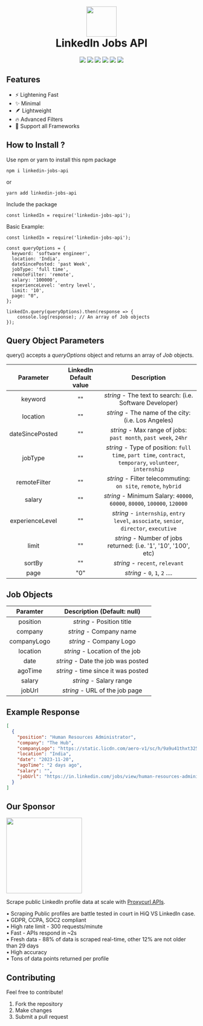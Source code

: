 <div align="center">
 <h1> <img src="https://www.freepnglogos.com/uploads/linkedin-logo-design-30.png" width="80px"><br/>LinkedIn Jobs API</h1>
 <a href="https://itsvg.in" target="_blank"><img src="https://img.shields.io/badge/Creator-Vishwa%20Gaurav-blue"/></a> 
 <img src="https://img.shields.io/npm/v/linkedin-jobs-api?label=%20"/>
 <img src="https://img.shields.io/npm/dt/linkedin-jobs-api">
 <img src="https://img.shields.io/snyk/vulnerabilities/github/VishwaGauravIn/linkedin-jobs-api"/>
 <img src="https://img.shields.io/badge/License-GPL%20v3-brightgreen"/>
 <img src="https://img.shields.io/github/languages/code-size/VishwaGauravIn/linkedin-jobs-api?logo=github">
</div>

## Features

- ⚡ Lightening Fast
- ✨ Minimal
- 🪶 Lightweight
- 🔥 Advanced Filters
- 🤩 Support all Frameworks

## How to Install ?

Use npm or yarn to install this npm package

```
npm i linkedin-jobs-api
```

or

```
yarn add linkedin-jobs-api
```

Include the package

```
const linkedIn = require('linkedin-jobs-api');
```

Basic Example:

```
const linkedIn = require('linkedin-jobs-api');

const queryOptions = {
  keyword: 'software engineer',
  location: 'India',
  dateSincePosted: 'past Week',
  jobType: 'full time',
  remoteFilter: 'remote',
  salary: '100000',
  experienceLevel: 'entry level',
  limit: '10',
  page: "0",
};

linkedIn.query(queryOptions).then(response => {
	console.log(response); // An array of Job objects
});
```

## Query Object Parameters

query() accepts a _queryOptions_ object and returns an array of _Job_ objects.

|    Parameter    | LinkedIn Default value |                                                Description                                                |
| :-------------: | :--------------------: | :-------------------------------------------------------------------------------------------------------: |
|     keyword     |           ""           |                         _string_ - The text to search: (i.e. Software Developer)                          |
|    location     |           ""           |                            _string_ - The name of the city: (i.e. Los Angeles)                            |
| dateSincePosted |           ""           |                      _string_ - Max range of jobs: `past month`, `past week`, `24hr`                      |
|     jobType     |           ""           | _string_ - Type of position: `full time`, `part time`, `contract`, `temporary`, `volunteer`, `internship` |
|  remoteFilter   |           ""           |                      _string_ - Filter telecommuting: `on site`, `remote`, `hybrid`                       |
|     salary      |           ""           |                 _string_ - Minimum Salary: `40000`, `60000`, `80000`, `100000`, `120000`                  |
| experienceLevel |           ""           |          _string_ - `internship`, `entry level`, `associate`, `senior`, `director`, `executive`           |
|      limit      |           ""           |                     _string_ - Number of jobs returned: (i.e. '1', '10', '100', etc)                      |
|     sortBy      |           ""           |                                      _string_ - `recent`, `relevant`                                      |
|     page      |           "0"           |                                      _string_ - `0`, `1`, `2` ....                                      |
## Job Objects

|  Paramter   |     Description (Default: null)     |
| :---------: | :---------------------------------: |
|  position   |      _string_ - Position title      |
|   company   |       _string_ - Company name       |
| companyLogo |       _string_ - Company Logo       |
|  location   |   _string_ - Location of the job    |
|    date     | _string_ - Date the job was posted  |
|   agoTime   | _string_ - time since it was posted |
|   salary    |       _string_ - Salary range       |
|   jobUrl    |   _string_ - URL of the job page    |

## Example Response

```json
[
  {
    "position": "Human Resources Administrator",
    "company": "The Hub",
    "companyLogo": "https://static.licdn.com/aero-v1/sc/h/9a9u41thxt325ucfh5z8ga4m8",
    "location": "India",
    "date": "2023-11-20",
    "agoTime": "2 days ago",
    "salary": "",
    "jobUrl": "https://in.linkedin.com/jobs/view/human-resources-administrator-at-the-hub-3765436573?refId=rWSjK9izzZ1ZNnUZYzqp8Q%3D%3D&trackingId=X6uox0Xk%2FRQmqkuHpO%2BdrQ%3D%3D&position=1&pageNum=0&trk=public_jobs_jserp-result_search-card"
  }
]
```

## Our Sponsor
<a href="https://nubela.co/proxycurl?utm_campaign=influencer_marketing&utm_source=github&utm_medium=social&utm_content=vishwagauravin_linkedin-jobs-api" target="_blank"><img src="https://github.com/VishwaGauravIn/linkedin-jobs-api/assets/81325730/afe16626-f05e-421b-a054-6aef1d1aec10" width="200px"/></a>

Scrape public LinkedIn profile data at scale with [Proxycurl APIs](https://nubela.co/proxycurl?utm_campaign=influencer_marketing&utm_source=github&utm_medium=social&utm_content=vishwagauravin_linkedin-jobs-api).

• Scraping Public profiles are battle tested in court in HiQ VS LinkedIn case.<br/>
• GDPR, CCPA, SOC2 compliant<br/>
• High rate limit - 300 requests/minute<br/>
• Fast - APIs respond in ~2s<br/>
• Fresh data - 88% of data is scraped real-time, other 12% are not older than 29 days<br/>
• High accuracy<br/>
• Tons of data points returned per profile

## Contributing

Feel free to contribute!

1. Fork the repository
2. Make changes
3. Submit a pull request
